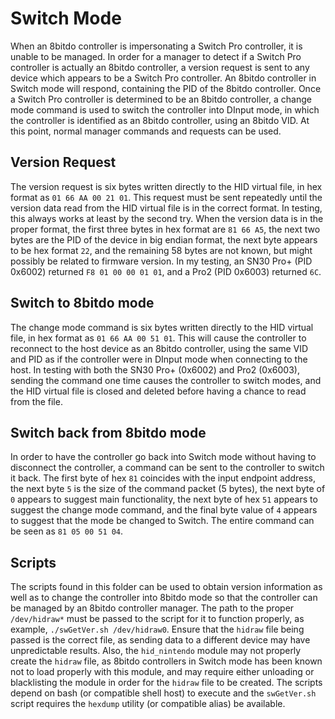 # Switch Mode
When an 8bitdo controller is impersonating a Switch Pro controller, it is unable to be managed.  In order for a manager to detect if a Switch Pro controller is actually an 8bitdo controller, a version request is sent to any device which appears to be a Switch Pro controller.  An 8bitdo controller in Switch mode will respond, containing the PID of the 8bitdo controller.  Once a Switch Pro controller is determined to be an 8bitdo controller, a change mode command is used to switch the controller into DInput mode, in which the controller is identified as an 8bitdo controller, using an 8bitdo VID.  At this point, normal manager commands and requests can be used.

## Version Request
The version request is six bytes written directly to the HID virtual file, in hex format as `01 66 AA 00 21 01`.  This request must be sent repeatedly until the version data read from the HID virtual file is in the correct format.  In testing, this always works at least by the second try.  When the version data is in the proper format, the first three bytes in hex format are `81 66 A5`, the next two bytes are the PID of the device in big endian format, the next byte appears to be hex format `22`, and the remaining 58 bytes are not known, but might possibly be related to firmware version.  In my testing, an SN30 Pro+ (PID 0x6002) returned `F8 01 00 00 01 01`, and a Pro2 (PID 0x6003) returned `6C`.

## Switch to 8bitdo mode
The change mode command is six bytes written directly to the HID virtual file, in hex format as `01 66 AA 00 51 01`.  This will cause the controller to reconnect to the host device as an 8bitdo controller, using the same VID and PID as if the controller were in DInput mode when connecting to the host.  In testing with both the SN30 Pro+ (0x6002) and Pro2 (0x6003), sending the command one time causes the controller to switch modes, and the HID virtual file is closed and deleted before having a chance to read from the file.

## Switch back from 8bitdo mode
In order to have the controller go back into Switch mode without having to disconnect the
controller, a command can be sent to the controller to switch it back.  The first byte of hex `81` coincides with the input endpoint address, the next byte `5` is the size of the command packet (5 
bytes), the next byte of `0` appears to suggest main functionality, the next byte of hex `51`
appears to suggest the change mode command, and the final byte value of `4` appears to suggest that
the mode be changed to Switch.  The entire command can be seen as `81 05 00 51 04`.

## Scripts
The scripts found in this folder can be used to obtain version information as well as to change the controller into 8bitdo mode so that the controller can be managed by an 8bitdo controller manager.  The path to the proper `/dev/hidraw*` must be passed to the script for it to function properly, as example, `./swGetVer.sh /dev/hidraw0`.  Ensure that the `hidraw` file being passed is the correct file, as sending data to a different device may have unpredictable results.  Also, the `hid_nintendo` module may not properly create the `hidraw` file, as 8bitdo controllers in Switch mode has been known not to load properly with this module, and may require either unloading or blacklisting the module in order for the `hidraw` file to be created.  The scripts depend on bash (or compatible shell host) to execute and the `swGetVer.sh` script requires the `hexdump` utility (or compatible alias) be available.